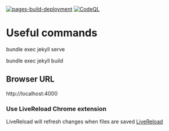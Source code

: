 [![pages-build-deployment](https://github.com/dauble/dauble.github.io/actions/workflows/pages/pages-build-deployment/badge.svg?branch=master)](https://github.com/dauble/dauble.github.io/actions/workflows/pages/pages-build-deployment) [![CodeQL](https://github.com/dauble/dauble.github.io/actions/workflows/github-code-scanning/codeql/badge.svg)](https://github.com/dauble/dauble.github.io/actions/workflows/github-code-scanning/codeql)

# Useful commands
bundle exec jekyll serve

bundle exec jekyll build

## Browser URL
http://localhost:4000

### Use LiveReload Chrome extension
LiveReload will refresh changes when files are saved
[LiveReload](https://chrome.google.com/webstore/detail/livereload/jnihajbhpnppcggbcgedagnkighmdlei)